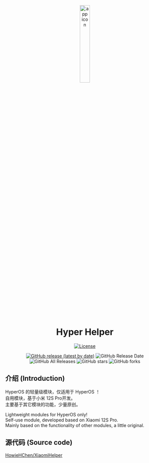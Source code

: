 <div align="center">

<img src="https://github.com/HowieHChen/XiaomiHelper/blob/master/img/app_icon.png?raw=true" width="25%" alt="app icon"/>

# Hyper Helper  

[![License](https://img.shields.io/github/license/HowieHChen/XiaomiHelper.svg?label=License)](https://github.com/HowieHChen/XiaomiHelper/blob/master/LICENSE) 

[![GitHub release (latest by date)](https://img.shields.io/github/v/release/Xposed-Modules-Repo/dev.lackluster.mihelper)](https://github.com/Xposed-Modules-Repo/dev.lackluster.mihelper/releases) 
![GitHub Release Date](https://img.shields.io/github/release-date/Xposed-Modules-Repo/dev.lackluster.mihelper) 
![GitHub All Releases](https://img.shields.io/github/downloads/Xposed-Modules-Repo/dev.lackluster.mihelper/total) 
![GitHub stars](https://img.shields.io/github/stars/HowieHChen/XiaomiHelper) 
![GitHub forks](https://img.shields.io/github/forks/HowieHChen/XiaomiHelper)  

</div>

## 介绍 (Introduction)

HyperOS 的轻量级模块，仅适用于 HyperOS ！     
自用模块，基于小米 12S Pro开发。     
主要基于其它模块的功能，少量原创。

Lightweight modules for HyperOS only!     
Self-use module, developed based on Xiaomi 12S Pro.      
Mainly based on the functionality of other modules, a little original.

## 源代码 (Source code)

[HowieHChen/XiaomiHelper](https://github.com/HowieHChen/XiaomiHelper)